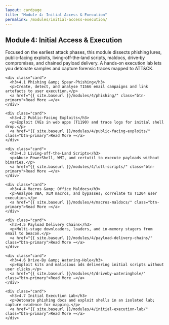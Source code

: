 ```yaml
---
layout: cardpage
title: "Module 4: Initial Access & Execution"
permalink: /modules/initial-access-execution/
---
```


<section class="cards-section">
  <h2 class="section-title">Module 4: Initial Access &amp; Execution</h2>

  <p class="module-desc">
    Focused on the earliest attack phases, this module dissects phishing lures, public‑facing exploits,
    living‑off‑the‑land scripts, maldocs, drive‑by compromises, and chained payload delivery.
    A hands‑on execution lab lets you detonate samples and capture forensic traces mapped to ATT&CK.
  </p>

  <div class="card-grid">

    <div class="card">
      <h3>4.1 Phishing &amp; Spear‑Phishing</h3>
      <p>Create, detect, and analyse T1566 email campaigns and link artefacts to user execution.</p>
      <a href="{{ site.baseurl }}/modules/4/phishing/" class="btn-primary">Read More →</a>
    </div>

    <div class="card">
      <h3>4.2 Public‑Facing Exploits</h3>
      <p>Exploit CVEs in web apps (T1190) and trace logs for initial shell drop.</p>
      <a href="{{ site.baseurl }}/modules/4/public-facing-exploits/" class="btn-primary">Read More →</a>
    </div>

    <div class="card">
      <h3>4.3 Living‑off‑the‑Land Scripts</h3>
      <p>Abuse PowerShell, WMI, and certutil to execute payloads without binaries.</p>
      <a href="{{ site.baseurl }}/modules/4/lotl-scripts/" class="btn-primary">Read More →</a>
    </div>

    <div class="card">
      <h3>4.4 Macros &amp; Office Maldocs</h3>
      <p>Analyse VBA, XLM macros, and bypasses; correlate to T1204 user execution.</p>
      <a href="{{ site.baseurl }}/modules/4/macros-maldocs/" class="btn-primary">Read More →</a>
    </div>

    <div class="card">
      <h3>4.5 Payload Delivery Chains</h3>
      <p>Multi‑stage downloaders, loaders, and in‑memory stagers from email to beacon.</p>
      <a href="{{ site.baseurl }}/modules/4/payload-delivery-chains/" class="btn-primary">Read More →</a>
    </div>

    <div class="card">
      <h3>4.6 Drive‑By &amp; Watering‑Hole</h3>
      <p>Exploit kits and malicious ads delivering initial scripts without user clicks.</p>
      <a href="{{ site.baseurl }}/modules/4/driveby-wateringhole/" class="btn-primary">Read More →</a>
    </div>

    <div class="card">
      <h3>4.7 Initial Execution Lab</h3>
      <p>Detonate phishing docs and exploit shells in an isolated lab; capture evidence for mapping.</p>
      <a href="{{ site.baseurl }}/modules/4/initial-execution-lab/" class="btn-primary">Read More →</a>
    </div>

  </div>
</section>